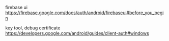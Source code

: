 firebase ui
https://firebase.google.com/docs/auth/android/firebaseui#before_you_begin

key tool, debug certificate
https://developers.google.com/android/guides/client-auth#windows

